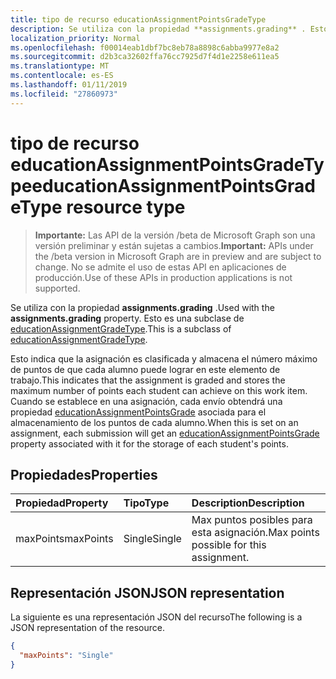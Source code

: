 ```yaml
---
title: tipo de recurso educationAssignmentPointsGradeType
description: Se utiliza con la propiedad **assignments.grading** . Esto es una subclase de educationAssignmentGradeType.
localization_priority: Normal
ms.openlocfilehash: f00014eab1dbf7bc8eb78a8898c6abba9977e8a2
ms.sourcegitcommit: d2b3ca32602ffa76cc7925d7f4d1e2258e611ea5
ms.translationtype: MT
ms.contentlocale: es-ES
ms.lasthandoff: 01/11/2019
ms.locfileid: "27860973"
---
```

# <a name="educationassignmentpointsgradetype-resource-type"></a><span data-ttu-id="0ceca-104">tipo de recurso educationAssignmentPointsGradeType</span><span class="sxs-lookup"><span data-stu-id="0ceca-104">educationAssignmentPointsGradeType resource type</span></span>

> <span data-ttu-id="0ceca-105">**Importante:** Las API de la versión /beta de Microsoft Graph son una versión preliminar y están sujetas a cambios.</span><span class="sxs-lookup"><span data-stu-id="0ceca-105">**Important:** APIs under the /beta version in Microsoft Graph are in preview and are subject to change.</span></span> <span data-ttu-id="0ceca-106">No se admite el uso de estas API en aplicaciones de producción.</span><span class="sxs-lookup"><span data-stu-id="0ceca-106">Use of these APIs in production applications is not supported.</span></span>

<span data-ttu-id="0ceca-107">Se utiliza con la propiedad **assignments.grading** .</span><span class="sxs-lookup"><span data-stu-id="0ceca-107">Used with the **assignments.grading** property.</span></span> <span data-ttu-id="0ceca-108">Esto es una subclase de [educationAssignmentGradeType](educationassignmentgradetype.md).</span><span class="sxs-lookup"><span data-stu-id="0ceca-108">This is a subclass of [educationAssignmentGradeType](educationassignmentgradetype.md).</span></span>

<span data-ttu-id="0ceca-109">Esto indica que la asignación es clasificada y almacena el número máximo de puntos de que cada alumno puede lograr en este elemento de trabajo.</span><span class="sxs-lookup"><span data-stu-id="0ceca-109">This indicates that the assignment is graded and stores the maximum number of points each student can achieve on this work item.</span></span> <span data-ttu-id="0ceca-110">Cuando se establece en una asignación, cada envío obtendrá una propiedad [educationAssignmentPointsGrade](educationassignmentpointsgrade.md) asociada para el almacenamiento de los puntos de cada alumno.</span><span class="sxs-lookup"><span data-stu-id="0ceca-110">When this is set on an assignment, each submission will get an [educationAssignmentPointsGrade](educationassignmentpointsgrade.md) property associated with it for the storage of each student's points.</span></span>

## <a name="properties"></a><span data-ttu-id="0ceca-111">Propiedades</span><span class="sxs-lookup"><span data-stu-id="0ceca-111">Properties</span></span>
| <span data-ttu-id="0ceca-112">Propiedad</span><span class="sxs-lookup"><span data-stu-id="0ceca-112">Property</span></span>     | <span data-ttu-id="0ceca-113">Tipo</span><span class="sxs-lookup"><span data-stu-id="0ceca-113">Type</span></span>   |<span data-ttu-id="0ceca-114">Description</span><span class="sxs-lookup"><span data-stu-id="0ceca-114">Description</span></span>|
|:---------------|:--------|:----------|
|<span data-ttu-id="0ceca-115">maxPoints</span><span class="sxs-lookup"><span data-stu-id="0ceca-115">maxPoints</span></span>|<span data-ttu-id="0ceca-116">Single</span><span class="sxs-lookup"><span data-stu-id="0ceca-116">Single</span></span>| <span data-ttu-id="0ceca-117">Max puntos posibles para esta asignación.</span><span class="sxs-lookup"><span data-stu-id="0ceca-117">Max points possible for this assignment.</span></span>  |

## <a name="json-representation"></a><span data-ttu-id="0ceca-118">Representación JSON</span><span class="sxs-lookup"><span data-stu-id="0ceca-118">JSON representation</span></span>

<span data-ttu-id="0ceca-119">La siguiente es una representación JSON del recurso</span><span class="sxs-lookup"><span data-stu-id="0ceca-119">The following is a JSON representation of the resource.</span></span>

<!-- {
  "blockType": "resource",
  "optionalProperties": [

  ],
  "@odata.type": "microsoft.graph.educationAssignmentPointsGradeType"
}-->

```json
{
  "maxPoints": "Single"
}

```

<!-- uuid: 8fcb5dbc-d5aa-4681-8e31-b001d5168d79
2015-10-25 14:57:30 UTC -->
<!-- {
  "type": "#page.annotation",
  "description": "educationAssignmentPointsGradeType resource",
  "keywords": "",
  "section": "documentation",
  "tocPath": ""
}-->
